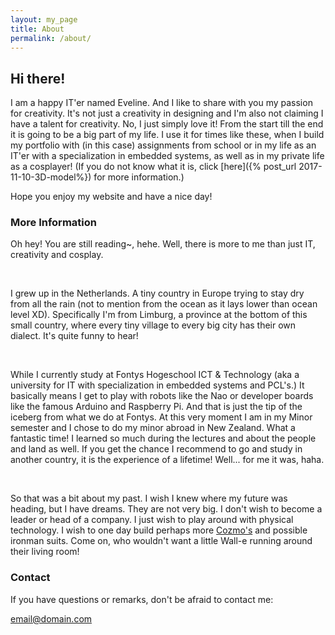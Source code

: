 ```yaml
---
layout: my_page
title: About
permalink: /about/
---
```


## Hi there! 

I am a happy IT'er named Eveline. And I like to share with you my passion for creativity. It's not just a creativity in designing and I'm also not claiming I have a talent for creativity. No, I just simply love it! From the start till the end it is going to be a big part of my life. I use it for times like these, when I build my portfolio with (in this case) assignments from school or in my life as an IT'er with a specialization in embedded systems, as well as in my private life as a cosplayer! (If you do not know what it is, click [here]({% post_url 2017-11-10-3D-model%}) for more information.) 

Hope you enjoy my website and have a nice day!

### More Information

Oh hey! You are still reading~, hehe. Well, there is more to me than just IT, creativity and cosplay. 

<br>

I grew up in the Netherlands. A tiny country in Europe trying to stay dry from all the rain (not to mention from the ocean as it lays lower than ocean level XD). Specifically I'm from Limburg, a province at the bottom of this small country, where every tiny village to every big city has their own dialect. It's quite funny to hear! 

<br>

While I currently study at Fontys Hogeschool ICT & Technology (aka a university for IT with specialization in embedded systems and PCL's.) It basically means I get to play with robots like the Nao or developer boards like the famous Arduino and Raspberry Pi. And that is just the tip of the iceberg from what we do at Fontys. At this very moment I am in my Minor semester and I chose to do my minor abroad in New Zealand. What a fantastic time! I learned so much during the lectures and about the people and land as well. If you get the chance I recommend to go and study in another country, it is the experience of a lifetime! Well... for me it was, haha. 

<br>

So that was a bit about my past. I wish I knew where my future was heading, but I have dreams. They are not very big. I don't wish to become a leader or head of a company. I just wish to play around with physical technology. I wish to one day build perhaps more [Cozmo's](https://www.anki.com/en-gb/cozmo) and possible ironman suits. Come on, who wouldn't want a little Wall-e running around their living room!

### Contact

If you have questions or remarks, don't be afraid to contact me: 

[email@domain.com](mailto:evylseme@live.nl)

<br>